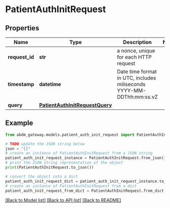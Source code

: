 # PatientAuthInitRequest


## Properties

Name | Type | Description | Notes
------------ | ------------- | ------------- | -------------
**request_id** | **str** | a nonce, unique for each HTTP request | 
**timestamp** | **datetime** | Date time format in UTC, includes miliseconds YYYY-MM-DDThh:mm:ss.vZ | 
**query** | [**PatientAuthInitRequestQuery**](PatientAuthInitRequestQuery.md) |  | 

## Example

```python
from abdm_gateway.models.patient_auth_init_request import PatientAuthInitRequest

# TODO update the JSON string below
json = "{}"
# create an instance of PatientAuthInitRequest from a JSON string
patient_auth_init_request_instance = PatientAuthInitRequest.from_json(json)
# print the JSON string representation of the object
print(PatientAuthInitRequest.to_json())

# convert the object into a dict
patient_auth_init_request_dict = patient_auth_init_request_instance.to_dict()
# create an instance of PatientAuthInitRequest from a dict
patient_auth_init_request_from_dict = PatientAuthInitRequest.from_dict(patient_auth_init_request_dict)
```
[[Back to Model list]](../README.md#documentation-for-models) [[Back to API list]](../README.md#documentation-for-api-endpoints) [[Back to README]](../README.md)


